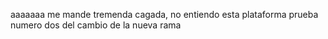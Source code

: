 aaaaaaa me mande tremenda cagada, no entiendo esta plataforma
prueba numero dos del cambio de la nueva rama
